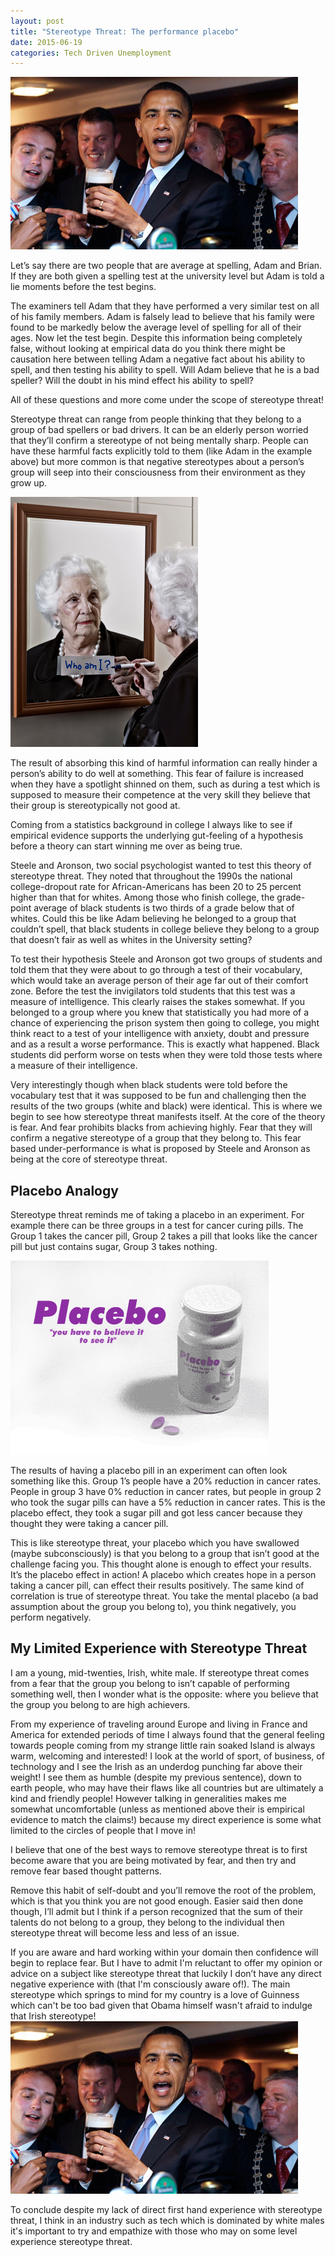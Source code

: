 ```yaml
---
layout: post
title: "Stereotype Threat: The performance placebo"
date: 2015-06-19
categories: Tech Driven Unemployment
---
```


<img src="/imgs/barack-obama-guiness.jpg" alt="barack obama drinking guiness">

<p>
Let’s say there are two people that are average at spelling, Adam and Brian. If they are both given a spelling test at the university level but Adam is told a lie moments before the test begins.
</p>

<p>
The examiners tell Adam that they have performed a very similar test on all of his family members. Adam is falsely lead to believe that his family were found to be markedly below the average level of spelling for all of their ages. Now let the test begin. Despite this information being completely false, without looking at empirical data do you think there might be causation here between telling Adam a negative fact about his ability to spell, and then testing his ability to spell. Will Adam believe that he is a bad speller? Will the doubt in his mind effect his ability to spell?</p>

<p>
All of these questions and more come under the scope of stereotype threat!
</p>

<p>
Stereotype threat can range from people thinking that they belong to a group of bad spellers or bad drivers. It can be an elderly person worried that they’ll confirm a stereotype of not being mentally sharp. People can have these harmful facts explicitly told to them (like Adam in the example above) but more common is that negative stereotypes about a person’s group will seep into their consciousness from their environment as they grow up.
</p>


<img src="/imgs/old-person-looking-in-mirror.jpg" alt="old woman looking in mirror">


<p>
The result of absorbing this kind of harmful information can really hinder a person’s ability to do well at something. This fear of failure is increased when they have a spotlight shinned on them, such as during a test which is supposed to measure their competence at the very skill they believe that their group is stereotypically not good at.
</p>

<p>
Coming from a statistics background in college I always like to see if empirical evidence supports the underlying gut-feeling of a hypothesis before a theory can start winning me over as being true.
</p>

<p>
Steele and Aronson, two social psychologist wanted to test this theory of stereotype threat. They noted that throughout the 1990s the national college-dropout rate for African-Americans has been 20 to 25 percent higher than that for whites. Among those who finish college, the grade-point average of black students is two thirds of a grade below that of whites. Could this be like Adam believing he belonged to a group that couldn’t spell, that black students in college believe they belong to a group that doesn’t fair as well as whites in the University setting?
</p>

<p>
To test their hypothesis Steele and Aronson got two groups of students and told them that they were about to go through a test of their vocabulary, which would take an average person of their age far out of their comfort zone. Before the test the invigilators told students that this test was a measure of intelligence. This clearly raises the stakes somewhat. If you belonged to a group where you knew that statistically you had more of a chance of experiencing the prison system then going to college, you might think react to a test of your intelligence with anxiety, doubt and pressure and as a result a worse performance. This is exactly what happened. Black students did perform worse on tests when they were told those tests where a measure of their intelligence.
</p>

<p>
Very interestingly though when black students were told before the vocabulary test that it was supposed to be fun and challenging then the results of the two groups (white and black) were identical. This is where we begin to see how stereotype threat manifests itself. At the core of the theory is fear. And fear prohibits blacks from achieving highly. Fear that they will confirm a negative stereotype of a group that they belong to. This fear based under-performance is what is proposed by Steele and Aronson as being at the core of stereotype threat.
</p>

<h2>Placebo Analogy</h2>

<p>
Stereotype threat reminds me of taking a placebo in an experiment. For example there can be three groups in a test for cancer curing pills. The Group 1 takes the cancer pill, Group 2 takes a pill that looks like the cancer pill but just contains sugar, Group 3 takes nothing.
</p>

<img src="/imgs/placebo.gif" alt="placebo pills">

<p>
The results of having a placebo pill in an experiment can often look something like this.  Group 1’s people have a 20% reduction in cancer rates. People in group 3 have 0% reduction in cancer rates, but people in group 2 who took the sugar pills can have a 5% reduction in cancer rates. This is the placebo effect, they took a sugar pill and got less cancer because they thought they were taking a cancer pill.
</p>

<p>
This is like stereotype threat, your placebo which you have swallowed (maybe subconsciously) is that you belong to a group that isn’t good at the challenge facing you. This thought alone is enough to effect your results. It’s the placebo effect in action! A placebo which creates hope in a person taking a cancer pill, can effect their results positively. The same kind of correlation is true of stereotype threat. You take the mental placebo (a bad assumption about the group you belong to), you think negatively, you perform negatively.
</p>

<h2>My Limited Experience with Stereotype Threat</h2>

<p>
I am a young, mid-twenties, Irish, white male. If stereotype threat comes from a fear that the group you belong to isn’t capable of performing something well, then I wonder what is the opposite: where you believe that the group you belong to are high achievers.
</p>

<p>
From my experience of traveling around Europe and living in France and America for extended periods of time I always found that the general feeling towards people coming from my strange little rain soaked Island is always warm, welcoming and interested! I look at the world of sport, of business, of technology and I see the Irish as an underdog punching far above their weight! I see them as humble (despite my previous sentence), down to earth people, who may have their flaws like all countries but are ultimately a kind and friendly people! However talking in generalities makes me somewhat uncomfortable (unless as mentioned above their is empirical evidence to match the claims!) because my direct experience is some what limited to the circles of people that I move in!
</p>

<p>
I believe that one of the best ways to remove stereotype threat is to first become aware that you are being motivated by fear, and then try and remove fear based thought patterns.

Remove this habit of self-doubt and you’ll remove the root of the problem, which is that you think you are not good enough. Easier said then done though, I’ll admit but I think if a person recognized that the sum of their talents do not belong to a group, they belong to the individual then stereotype threat will become less and less of an issue.
</p>

<p>
If you are aware and hard working within your domain then confidence will begin to replace fear. But I have to admit I'm reluctant to offer my opinion or advice on a subject like stereotype threat that luckily I don’t have any direct negative experience with (that I'm consciously aware of!). The main stereotype which springs to mind for my country is a love of Guinness which can't be too bad given that Obama himself wasn't afraid to indulge that Irish stereotype!

<img src="/imgs/barack-obama-guiness.jpg" alt="Obama drinking guiness">
<p></p>
<p>
To conclude despite my lack of direct first hand experience with stereotype threat, I think in an industry such as tech which is dominated by white males it's important to try and empathize with those who may on some level experience stereotype threat.
</p>



